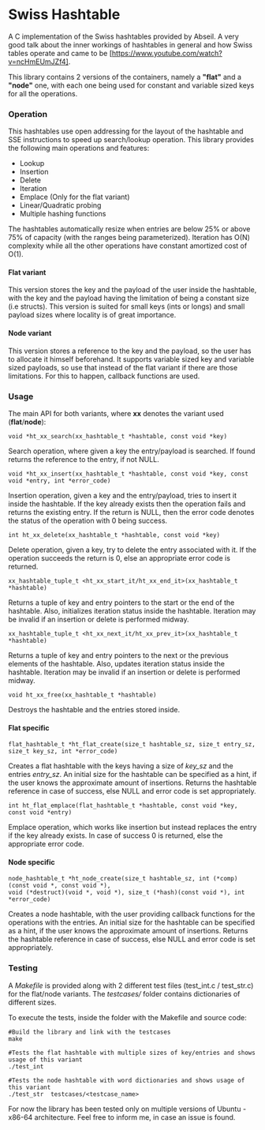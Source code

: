 # Swiss Hashtable

A C implementation of the Swiss hashtables provided by Abseil. A very good talk about the inner workings of hashtables in general and how Swiss tables operate and came to be [https://www.youtube.com/watch?v=ncHmEUmJZf4].

This library contains 2 versions of the containers, namely a **"flat"** and a **"node"** one, with each one being used for constant and variable sized keys for all the operations.

### Operation

This hashtables use open addressing for the layout of the hashtable and SSE instructions to speed up search/lookup operation. This library provides the following main operations and features:

- Lookup
- Insertion
- Delete
- Iteration
- Emplace (Only for the flat variant)
- Linear/Quadratic probing
- Multiple hashing functions

The hashtables automatically resize when entries are below 25% or above 75% of capacity (with the ranges being parameterized). Iteration has O(N) complexity while all the other operations have constant amortized cost of O(1).

#### Flat variant

This version stores the key and the payload of the user inside the hashtable, with the key and the payload having the limitation of being a constant size (i.e structs). This version is suited for small keys (ints or longs) and small payload sizes where locality is of great importance.

#### Node variant

This version stores a reference to the key and the payload, so the user has to allocate it himself beforehand. It supports variable sized key and variable sized payloads, so use that instead of the flat variant if there are those limitations. For this to happen, callback functions are used.

### Usage

The main API for both variants, where **xx** denotes the variant used (**flat**/**node**):

`void *ht_xx_search(xx_hashtable_t *hashtable, const void *key)`

Search operation, where given a key the entry/payload is searched. If found returns the reference to the entry, if not NULL.

`void *ht_xx_insert(xx_hashtable_t *hashtable, const void *key, const void *entry, int *error_code)`

Insertion operation, given a key and the entry/payload, tries to insert it inside the hashtable. If the key already exists then the operation fails and returns the existing entry. If the return is NULL, then the error code denotes the status of the operation with 0 being success.

`int ht_xx_delete(xx_hashtable_t *hashtable, const void *key)`

Delete operation, given a key, try to delete the entry associated with it. If the operation succeeds the return is 0, else an appropriate error code is returned.

`xx_hashtable_tuple_t <ht_xx_start_it/ht_xx_end_it>(xx_hashtable_t *hashtable)`

Returns a tuple of key and entry pointers to the start or the end of the hashtable. Also, initializes iteration status inside the hashtable. Iteration may be invalid if an insertion or delete is performed midway.

`xx_hashtable_tuple_t <ht_xx_next_it/ht_xx_prev_it>(xx_hashtable_t *hashtable)`

Returns a tuple of key and entry pointers to the next or the previous elements of the hashtable. Also, updates iteration status inside the hashtable. Iteration may be invalid if an insertion or delete is performed midway.

`void ht_xx_free(xx_hashtable_t *hashtable)`

Destroys the hashtable and the entries stored inside.

#### Flat specific

`flat_hashtable_t *ht_flat_create(size_t hashtable_sz, size_t entry_sz, size_t key_sz, int *error_code)`

Creates a flat hashtable with the keys having a size of *key_sz* and the entries *entry_sz*. An initial size for the hashtable can be specified as a hint, if the user knows the approximate amount of insertions. Returns the hashtable reference in case of success, else NULL and error code is set appropriately.

`int ht_flat_emplace(flat_hashtable_t *hashtable, const void *key, const void *entry)`

Emplace operation, which works like insertion but instead replaces the entry if the key already exists. In case of success 0 is returned, else the appropriate error code.

#### Node specific

```
node_hashtable_t *ht_node_create(size_t hashtable_sz, int (*comp)(const void *, const void *),
void (*destruct)(void *, void *), size_t (*hash)(const void *), int *error_code)
```

Creates a node hashtable, with the user providing callback functions for the operations with the entries. An initial size for the hashtable can be specified as a hint, if the user knows the approximate amount of insertions. Returns the hashtable reference in case of success, else NULL and error code is set appropriately.

### Testing

A *Makefile* is provided along with 2 different test files (test_int.c / test_str.c) for the flat/node variants. The *testcases/* folder contains dictionaries of different sizes.

To execute the tests, inside the folder with the Makefile and source code:

```
#Build the library and link with the testcases
make

#Tests the flat hashtable with multiple sizes of key/entries and shows usage of this variant
./test_int

#Tests the node hashtable with word dictionaries and shows usage of this variant
./test_str  testcases/<testcase_name>
```

For now the library has been tested only on multiple versions of Ubuntu - x86-64 architecture. Feel free to inform me, in case an issue is found.
